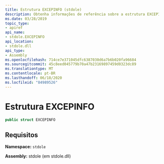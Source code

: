 ```yaml
---
title: Estrutura EXCEPINFO (stdole)
description: Obtenha informações de referência sobre a estrutura EXCEPINFO no .NET. A estrutura está no namespace stdole e no assembly stdole.
ms.date: 03/28/2019
topic_type:
- apiref
api_name:
- stdole.EXCEPINFO
api_location:
- stdole.dll
api_type:
- Assembly
ms.openlocfilehash: 714ce7e371045dfc6387030d6a7b6b020fa96684
ms.sourcegitcommit: 45c8eed045779b70a47b23169897459d0323dc89
ms.translationtype: MT
ms.contentlocale: pt-BR
ms.lasthandoff: 06/18/2020
ms.locfileid: "84989526"
---
```

# <a name="excepinfo-structure"></a>Estrutura EXCEPINFO

```csharp
public struct EXCEPINFO
```

## <a name="requirements"></a>Requisitos

**Namespace:** `stdole`

**Assembly:** stdole (em stdole.dll)
